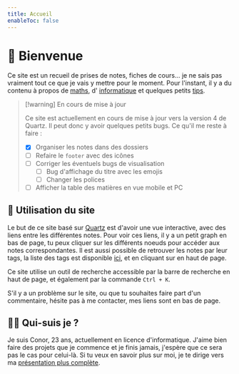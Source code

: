 ```yaml
---
title: Accueil
enableToc: false
---
```


# 👋 Bienvenue

Ce site est un recueil de prises de notes, fiches de cours... je ne sais pas vraiment tout ce que je vais y mettre pour le moment.
Pour l'instant, il y a du contenu à propos de [maths](tags/maths), d' [informatique](tags/info) et quelques petits [tips](tags/tips).

> [!warning] En cours de mise à jour
>
> Ce site est actuellement en cours de mise à jour vers la version 4 de Quartz. Il peut donc y avoir quelques petits bugs.
> Ce qu'il me reste à faire :
>
> - [x] Organiser les notes dans des dossiers
> - [ ] Refaire le `footer` avec des icônes
> - [ ] Corriger les éventuels bugs de visualisation
>      - [ ] Bug d'affichage du titre avec les emojis
>      - [ ] Changer les polices
>  - [ ] Afficher la table des matières en vue mobile et PC

## 📑 Utilisation du site

Le but de ce site basé sur [Quartz](https://quartz.jzhao.xyz/) est d'avoir une vue interactive, avec des liens entre les différentes notes. Pour voir ces liens, il y a un petit graph en bas de page, tu peux cliquer sur les différents noeuds pour accéder aux notes correspondantes. Il est aussi possible de retrouver les notes par leur tags, la liste des tags est disponible [ici](/tags), et en cliquant sur <a href="/tags"><i class="fa-solid fa-tags" style="color: --secondary"></i></a> en haut de page.

Ce site utilise un outil de recherche accessible par la barre de recherche en haut de page, et également par la commande `Ctrl + K`.

S'il y a un problème sur le site, ou que tu souhaites faire part d'un commentaire, hésite pas à me contacter, mes liens sont en bas de page.

## 👨‍💻 Qui-suis je ?

Je suis Conor, 23 ans, actuellement en licence d'informatique. J'aime bien faire des projets que je commence et je finis jamais, j'espère que ce sera pas le cas pour celui-là. Si tu veux en savoir plus sur moi, je te dirige vers ma [présentation plus complète](about.md).
